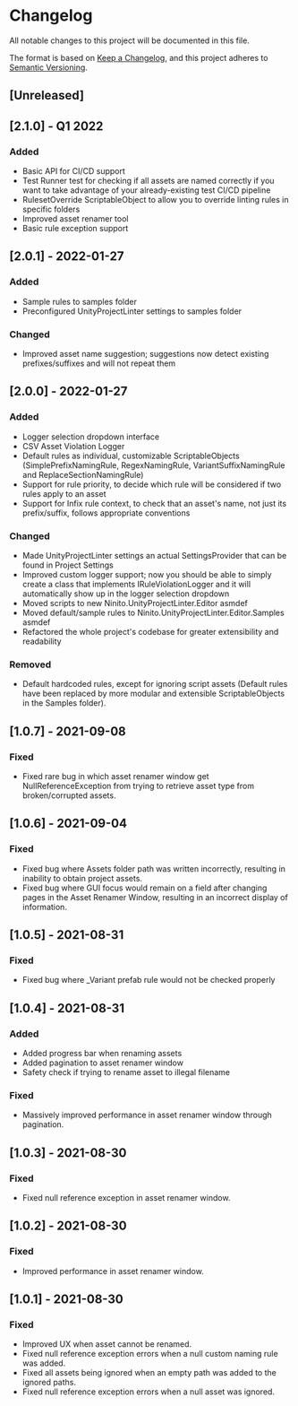 # Changelog
All notable changes to this project will be documented in this file.

The format is based on [Keep a Changelog](https://keepachangelog.com/en/1.0.0/),
and this project adheres to [Semantic Versioning](https://semver.org/spec/v2.0.0.html).

## [Unreleased]
## [2.1.0] - Q1 2022
### Added
- Basic API for CI/CD support
- Test Runner test for checking if all assets are named correctly if you want to take advantage of your already-existing test CI/CD pipeline
- RulesetOverride ScriptableObject to allow you to override linting rules in specific folders
- Improved asset renamer tool
- Basic rule exception support

## [2.0.1] - 2022-01-27
### Added
- Sample rules to samples folder
- Preconfigured UnityProjectLinter settings to samples folder
### Changed
- Improved asset name suggestion; suggestions now detect existing prefixes/suffixes and will not repeat them

## [2.0.0] - 2022-01-27
### Added
- Logger selection dropdown interface
- CSV Asset Violation Logger
- Default rules as individual, customizable ScriptableObjects (SimplePrefixNamingRule, RegexNamingRule, VariantSuffixNamingRule and ReplaceSectionNamingRule)
- Support for rule priority, to decide which rule will be considered if two rules apply to an asset
- Support for Infix rule context, to check that an asset's name, not just its prefix/suffix, follows appropriate conventions
### Changed
- Made UnityProjectLinter settings an actual SettingsProvider that can be found in Project Settings
- Improved custom logger support; now you should be able to simply create a class that implements IRuleViolationLogger and it will automatically show up in the logger selection dropdown
- Moved scripts to new Ninito.UnityProjectLinter.Editor asmdef
- Moved default/sample rules to Ninito.UnityProjectLinter.Editor.Samples asmdef
- Refactored the whole project's codebase for greater extensibility and readability
### Removed
- Default hardcoded rules, except for ignoring script assets (Default rules have been replaced by more modular and extensible ScriptableObjects in the Samples folder).

## [1.0.7] - 2021-09-08
### Fixed
- Fixed rare bug in which asset renamer window get NullReferenceException from trying to retrieve asset type from broken/corrupted assets.

## [1.0.6] - 2021-09-04
### Fixed
- Fixed bug where Assets folder path was written incorrectly, resulting in inability to obtain project assets.
- Fixed bug where GUI focus would remain on a field after changing pages in the Asset Renamer Window, resulting in an incorrect display of information.

## [1.0.5] - 2021-08-31
### Fixed
- Fixed bug where _Variant prefab rule would not be checked properly

## [1.0.4] - 2021-08-31
### Added
- Added progress bar when renaming assets
- Added pagination to asset renamer window
- Safety check if trying to rename asset to illegal filename
### Fixed
- Massively improved performance in asset renamer window through pagination.

## [1.0.3] - 2021-08-30
### Fixed
- Fixed null reference exception in asset renamer window.

## [1.0.2] - 2021-08-30
### Fixed
- Improved performance in asset renamer window.

## [1.0.1] - 2021-08-30
### Fixed
- Improved UX when asset cannot be renamed.
- Fixed null reference exception errors when a null custom naming rule was added.
- Fixed all assets being ignored when an empty path was added to the ignored paths.
- Fixed null reference exception errors when a null asset was ignored.